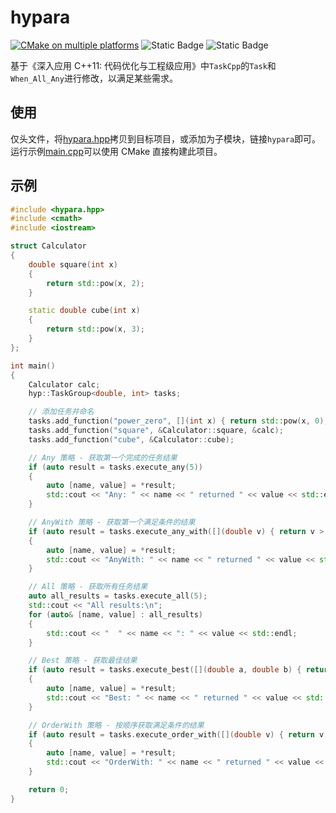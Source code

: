 # hypara

[![CMake on multiple platforms](https://github.com/geoyee/hypara/actions/workflows/cmake-multi-platform.yml/badge.svg?branch=main)](https://github.com/geoyee/hypara/actions/workflows/cmake-multi-platform.yml)
![Static Badge](https://img.shields.io/badge/C++-17-red) ![Static Badge](https://img.shields.io/badge/License-Apache2.0-blue)

基于《深入应用 C++11: 代码优化与工程级应用》中`TaskCpp`的`Task`和`When_All_Any`进行修改，以满足某些需求。

## 使用

仅头文件，将[hypara.hpp](./hypara.hpp)拷贝到目标项目，或添加为子模块，链接`hypara`即可。运行示例[main.cpp](./sample/main.cpp)可以使用 CMake 直接构建此项目。

## 示例

```c++
#include <hypara.hpp>
#include <cmath>
#include <iostream>

struct Calculator
{
    double square(int x)
    {
        return std::pow(x, 2);
    }

    static double cube(int x)
    {
        return std::pow(x, 3);
    }
};

int main()
{
    Calculator calc;
    hyp::TaskGroup<double, int> tasks;

    // 添加任务并命名
    tasks.add_function("power_zero", [](int x) { return std::pow(x, 0); });
    tasks.add_function("square", &Calculator::square, &calc);
    tasks.add_function("cube", &Calculator::cube);

    // Any 策略 - 获取第一个完成的任务结果
    if (auto result = tasks.execute_any(5))
    {
        auto [name, value] = *result;
        std::cout << "Any: " << name << " returned " << value << std::endl;
    }

    // AnyWith 策略 - 获取第一个满足条件的结果
    if (auto result = tasks.execute_any_with([](double v) { return v > 100; }, 5))
    {
        auto [name, value] = *result;
        std::cout << "AnyWith: " << name << " returned " << value << std::endl;
    }

    // All 策略 - 获取所有任务结果
    auto all_results = tasks.execute_all(5);
    std::cout << "All results:\n";
    for (auto& [name, value] : all_results)
    {
        std::cout << "  " << name << ": " << value << std::endl;
    }

    // Best 策略 - 获取最佳结果
    if (auto result = tasks.execute_best([](double a, double b) { return a < b; }, 5))
    {
        auto [name, value] = *result;
        std::cout << "Best: " << name << " returned " << value << std::endl;
    }

    // OrderWith 策略 - 按顺序获取满足条件的结果
    if (auto result = tasks.execute_order_with([](double v) { return v > 10; }, 5))
    {
        auto [name, value] = *result;
        std::cout << "OrderWith: " << name << " returned " << value << std::endl;
    }

    return 0;
}
```